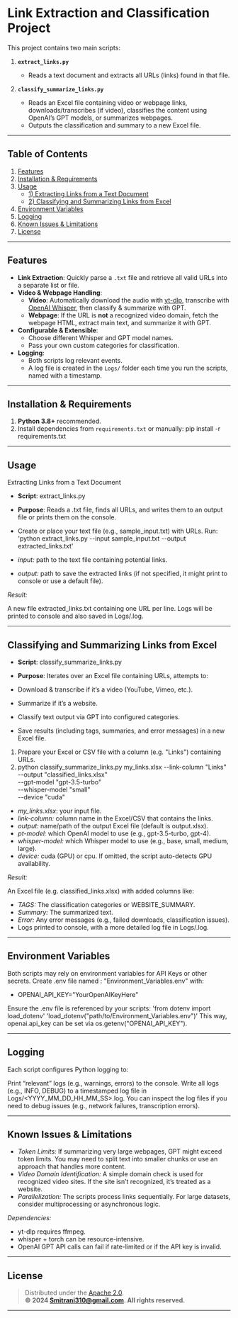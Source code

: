 # Link Extraction and Classification Project

This project contains two main scripts:

1. **`extract_links.py`**  
   - Reads a text document and extracts all URLs (links) found in that file.

2. **`classify_summarize_links.py`**  
   - Reads an Excel file containing video or webpage links, downloads/transcribes (if video), classifies the content using OpenAI’s GPT models, or summarizes webpages.  
   - Outputs the classification and summary to a new Excel file.

---

## Table of Contents

1. [Features](#features)  
2. [Installation & Requirements](#installation--requirements)  
3. [Usage](#usage)  
   - [1) Extracting Links from a Text Document](#1-extracting-links-from-a-text-document)  
   - [2) Classifying and Summarizing Links from Excel](#2-classifying-and-summarizing-links-from-excel)  
4. [Environment Variables](#environment-variables)  
5. [Logging](#logging)  
6. [Known Issues & Limitations](#known-issues--limitations)  
7. [License](#license)

---

## Features

- **Link Extraction**: Quickly parse a `.txt` file and retrieve all valid URLs into a separate list or file.  
- **Video & Webpage Handling**:  
  - **Video**: Automatically download the audio with [yt-dlp](https://github.com/yt-dlp/yt-dlp), transcribe with [OpenAI Whisper](https://github.com/openai/whisper), then classify & summarize with GPT.  
  - **Webpage**: If the URL is **not** a recognized video domain, fetch the webpage HTML, extract main text, and summarize it with GPT.  
- **Configurable & Extensible**:  
  - Choose different Whisper and GPT model names.  
  - Pass your own custom categories for classification.  
- **Logging**:  
  - Both scripts log relevant events.  
  - A log file is created in the `Logs/` folder each time you run the scripts, named with a timestamp.

---

## Installation & Requirements

1. **Python 3.8+** recommended.  
2. Install dependencies from `requirements.txt` or manually:
   pip install -r requirements.txt

---

## Usage
Extracting Links from a Text Document

 - **Script**: extract_links.py

 - **Purpose**: Reads a .txt file, finds all URLs, and writes them to an output file or prints them on the console.

 - Create or place your text file (e.g., sample_input.txt) with URLs.
 Run:
 'python extract_links.py --input sample_input.txt --output extracted_links.txt'

- *input:* path to the text file containing potential links.
- *output:* path to save the extracted links (if not specified, it might print to console or use a default file).

*Result:*

A new file extracted_links.txt containing one URL per line.
Logs will be printed to console and also saved in Logs/<timestamp>.log.

---

## Classifying and Summarizing Links from Excel
- **Script**: classify_summarize_links.py

- **Purpose**: Iterates over an Excel file containing URLs, attempts to:

 - Download & transcribe if it’s a video (YouTube, Vimeo, etc.).
 - Summarize if it’s a website.
 - Classify text output via GPT into configured categories.
 - Save results (including tags, summaries, and error messages) in a new Excel file.
 
1. Prepare your Excel or CSV file with a column (e.g. "Links") containing URLs.
2. python classify_summarize_links.py my_links.xlsx --link-column "Links" --output "classified_links.xlsx" \
    --gpt-model "gpt-3.5-turbo" \
    --whisper-model "small" \
    --device "cuda"

  - *my_links.xlsx*: your input file.
  - *link-column:* column name in the Excel/CSV that contains the links.
  - *output:* name/path of the output Excel file (default is output.xlsx).
  - *pt-model:* which OpenAI model to use (e.g., gpt-3.5-turbo, gpt-4).
  - *whisper-model:* which Whisper model to use (e.g., base, small, medium, large).
  - *device:* cuda (GPU) or cpu. If omitted, the script auto-detects GPU availability.

*Result:*

An Excel file (e.g. classified_links.xlsx) with added columns like:
 - *TAGS:* The classification categories or WEBSITE_SUMMARY.
 - *Summary:* The summarized text.
 - *Error:* Any error messages (e.g., failed downloads, classification issues).
 - Logs printed to console, with a more detailed log file in Logs/<timestamp>.log.

---

## Environment Variables
Both scripts may rely on environment variables for API Keys or other secrets. 
Create .env file named : "Environment_Variables.env" with:
 - OPENAI_API_KEY="YourOpenAIKeyHere"
 
Ensure the .env file is referenced by your scripts:
	'from dotenv import load_dotenv'
	'load_dotenv("path/to/Environment_Variables.env")'
This way, openai.api_key can be set via os.getenv("OPENAI_API_KEY").

---

## Logging
Each script configures Python logging to:

Print “relevant” logs (e.g., warnings, errors) to the console.
Write all logs (e.g., INFO, DEBUG) to a timestamped log file in Logs/<YYYY_MM_DD_HH_MM_SS>.log.
You can inspect the log files if you need to debug issues (e.g., network failures, transcription errors).

---

## Known Issues & Limitations
 - *Token Limits:* If summarizing very large webpages, GPT might exceed token limits. You may need to split text into smaller chunks or use an approach that handles more content.
 - *Video Domain Identification:* A simple domain check is used for recognized video sites. If the site isn’t recognized, it’s treated as a website.
 - *Parallelization:* The scripts process links sequentially. For large datasets, consider multiprocessing or asynchronous logic.

*Dependencies:*
 - yt-dlp requires ffmpeg.
 - whisper + torch can be resource-intensive.
 - OpenAI GPT API calls can fail if rate-limited or if the API key is invalid.


---

## License

> Distributed under the [Apache 2.0](LICENSE).  
> **© 2024 Smitrani310@gmail.com. All rights reserved.**


---
 
